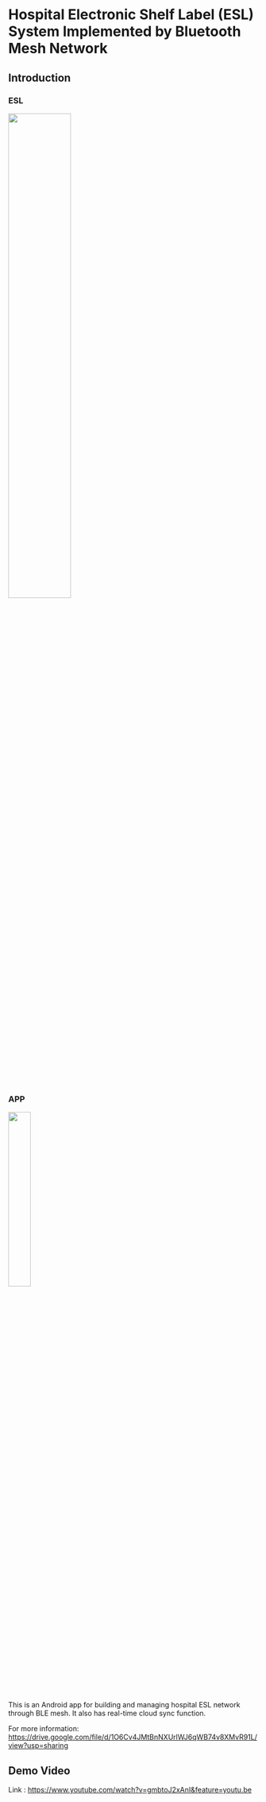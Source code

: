 # Hospital Electronic Shelf Label (ESL) System Implemented by Bluetooth Mesh Network

## Introduction

### ESL
<img decoding="async" src="https://i.imgur.com/2hsLw5A.jpg" width="50%">

### APP
<img decoding="async" src="https://i.imgur.com/XduIXmm.jpg" width="30%">

This is an Android app for building and managing hospital ESL network through BLE mesh. It also has real-time cloud sync function.

For more information: 
https://drive.google.com/file/d/1O6Cv4JMtBnNXUrlWJ6qWB74v8XMvR91L/view?usp=sharing

## Demo Video
Link : https://www.youtube.com/watch?v=gmbtoJ2xAnI&feature=youtu.be

